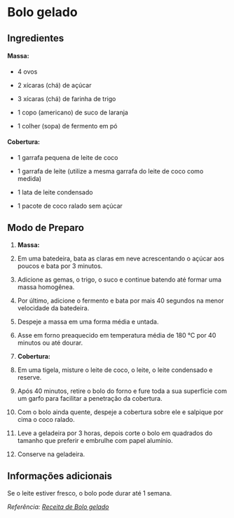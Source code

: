 

# Bolo gelado

## Ingredientes

#### Massa:
    
-   4 ovos

-   2 xícaras (chá) de açúcar

-   3 xícaras (chá) de farinha de trigo

-   1 copo (americano) de  suco de laranja    

-   1 colher (sopa) de  fermento em pó
    
#### Cobertura:
    
-   1 garrafa pequena de leite de coco
    
-   1 garrafa de leite (utilize a mesma garrafa do leite de coco como medida)
    
-   1 lata de leite condensado
    
-   1 pacote de coco ralado sem açúcar

## Modo de Preparo

1.  **Massa:**
    
2.  Em uma batedeira, bata as claras em neve acrescentando o açúcar aos poucos e bata por 3 minutos.
    
3.  Adicione as gemas, o trigo, o suco e continue batendo até formar uma massa homogênea.
    
4.  Por último, adicione o fermento e bata por mais 40 segundos na menor velocidade da batedeira.
    
5.  Despeje a massa em uma forma média e untada.
    
6.  Asse em forno preaquecido em temperatura média de 180 °C por 40 minutos ou até dourar.
    
7.  **Cobertura:**
    
8.  Em uma tigela, misture o leite de coco, o leite, o leite condensado e reserve.
    
9.  Após 40 minutos, retire o bolo do forno e fure toda a sua superfície com um garfo para facilitar a penetração da cobertura.
    
10.  Com o bolo ainda quente, despeje a cobertura sobre ele e salpique por cima o coco ralado.
    
11.  Leve a geladeira por 3 horas, depois corte o bolo em quadrados do tamanho que preferir e embrulhe com papel alumínio.
    
12.  Conserve na geladeira.
    

## Informações adicionais

Se o leite estiver fresco, o bolo pode durar até 1 semana.

_Referência:  [Receita de Bolo gelado](https://www.tudogostoso.com.br/receita/2313-bolo-gelado.html)_
